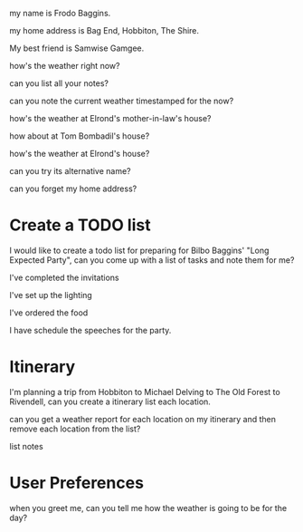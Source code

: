 my name is Frodo Baggins.

my home address is Bag End, Hobbiton, The Shire.

My best friend is Samwise Gamgee.


how's the weather right now?

can you list all your notes?

can you note the current weather timestamped for the now?


how's the weather at Elrond's mother-in-law's house?

how about at Tom Bombadil's house?

how's the weather at Elrond's house?

can you try its alternative name?

can you forget my home address?

# Create a TODO list

I would like to create a todo list for preparing for Bilbo Baggins' "Long Expected Party", can you come up with a list of tasks and note them for me?

I've completed the invitations

I've set up the lighting

I've ordered the food

I have schedule the speeches for the party.

# Itinerary

I'm planning a trip from Hobbiton to Michael Delving to The Old Forest to Rivendell, can you create a itinerary list each location.

can you get a weather report for each location on my itinerary and then remove each location from the list?

list notes

# User Preferences

when you greet me, can you tell me how the weather is going to be for the day?



